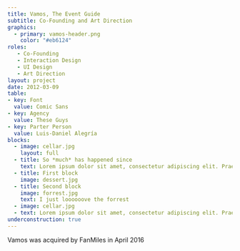 ```yaml
---
title: Vamos, The Event Guide
subtitle: Co-Founding and Art Direction
graphics:
  - primary: vamos-header.png
    color: "#eb6124"
roles:
   - Co-Founding
   - Interaction Design
   - UI Design
   - Art Direction
layout: project
date: 2012-03-09
table:
- key: Font
  value: Comic Sans
- key: Agency
  value: These Guys
- key: Parter Person
  value: Luis-Daniel Alegría
blocks:
  - image: cellar.jpg
    layout: full
  - title: So *much* has happened since
    text: Lorem ipsum dolor sit amet, consectetur adipiscing elit. Praesent commodo varius massa, quis rhoncus enim viverra vel. Fusce vehicula mi quis felis pretium vel eleifend est mattis. Pellentesque cursus scelerisque arcu, volutpat venenatis augue dictum id.
  - title: First block
    image: dessert.jpg
  - title: Second block
    image: forrest.jpg
    text: I just loooooove the forrest
  - image: cellar.jpg
  - text: Lorem ipsum dolor sit amet, consectetur adipiscing elit. Praesent commodo varius massa, quis rhoncus enim viverra vel. Fusce vehicula mi quis felis pretium vel eleifend est mattis. Pellentesque cursus scelerisque arcu, volutpat venenatis augue dictum id.
underconstruction: true
---
```


Vamos was acquired by FanMiles in April 2016